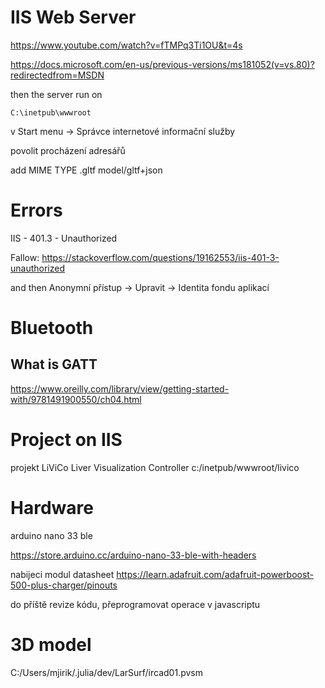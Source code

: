 



IIS Web Server 
====


https://www.youtube.com/watch?v=fTMPq3Ti1OU&t=4s



https://docs.microsoft.com/en-us/previous-versions/ms181052(v=vs.80)?redirectedfrom=MSDN


then the server run on

```
C:\inetpub\wwwroot
```



v Start menu -> Správce internetové informační služby

povolit procházení adresářů


add MIME TYPE
.gltf
model/gltf+json



Errors 
=====

IIS - 401.3 - Unauthorized

Fallow:
https://stackoverflow.com/questions/19162553/iis-401-3-unauthorized

and then Anonymní přístup -> Upravit -> Identita fondu aplikací


Bluetooth
===


What is GATT
----

https://www.oreilly.com/library/view/getting-started-with/9781491900550/ch04.html


Project on IIS
====


projekt LiViCo 
Liver Visualization Controller
c:/inetpub/wwwroot/livico


Hardware
===

arduino nano 33 ble

https://store.arduino.cc/arduino-nano-33-ble-with-headers



nabijeci modul datasheet
https://learn.adafruit.com/adafruit-powerboost-500-plus-charger/pinouts


do příště revize kódu, 
přeprogramovat operace v javascriptu


3D model
===

C:/Users/mjirik/.julia/dev/LarSurf/ircad01.pvsm

